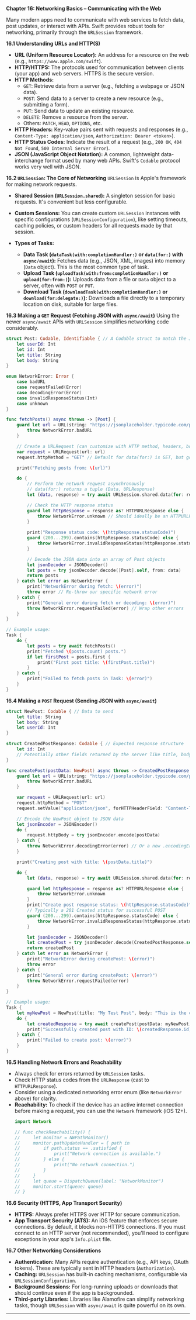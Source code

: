 **Chapter 16: Networking Basics – Communicating with the Web**

Many modern apps need to communicate with web services to fetch data, post updates, or interact with APIs. Swift provides robust tools for networking, primarily through the `URLSession` framework.

**16.1 Understanding URLs and HTTP(S)**
*   **URL (Uniform Resource Locator):** An address for a resource on the web (e.g., `https://www.apple.com/swift`).
*   **HTTP/HTTPS:** The protocols used for communication between clients (your app) and web servers. HTTPS is the secure version.
*   **HTTP Methods:**
    *   `GET`: Retrieve data from a server (e.g., fetching a webpage or JSON data).
    *   `POST`: Send data to a server to create a new resource (e.g., submitting a form).
    *   `PUT`: Send data to update an existing resource.
    *   `DELETE`: Remove a resource from the server.
    *   Others: `PATCH`, `HEAD`, `OPTIONS`, etc.
*   **HTTP Headers:** Key-value pairs sent with requests and responses (e.g., `Content-Type: application/json`, `Authorization: Bearer <token>`).
*   **HTTP Status Codes:** Indicate the result of a request (e.g., `200 OK`, `404 Not Found`, `500 Internal Server Error`).
*   **JSON (JavaScript Object Notation):** A common, lightweight data-interchange format used by many web APIs. Swift's `Codable` protocol works very well with JSON.

**16.2 `URLSession`: The Core of Networking**
`URLSession` is Apple's framework for making network requests.

*   **Shared Session (`URLSession.shared`):**
    A singleton session for basic requests. It's convenient but less configurable.

*   **Custom Sessions:**
    You can create custom `URLSession` instances with specific configurations (`URLSessionConfiguration`), like setting timeouts, caching policies, or custom headers for all requests made by that session.

*   **Types of Tasks:**
    *   **Data Task (`dataTask(with:completionHandler:)` or `data(for:)` with `async/await`):**
        Fetches data (e.g., JSON, XML, images) into memory (`Data` object). This is the most common type of task.
    *   **Upload Task (`uploadTask(with:from:completionHandler:)` or `upload(for:from:)`):**
        Uploads data from a file or `Data` object to a server, often with `POST` or `PUT`.
    *   **Download Task (`downloadTask(with:completionHandler:)` or `download(for:delegate:)`):**
        Downloads a file directly to a temporary location on disk, suitable for large files.

**16.3 Making a `GET` Request (Fetching JSON with `async/await`)**
Using the newer `async/await` APIs with `URLSession` simplifies networking code considerably.

```swift
struct Post: Codable, Identifiable { // A Codable struct to match the JSON structure
    let userId: Int
    let id: Int
    let title: String
    let body: String
}

enum NetworkError: Error {
    case badURL
    case requestFailed(Error)
    case decodingError(Error)
    case invalidResponseStatus(Int)
    case unknown
}

func fetchPosts() async throws -> [Post] {
    guard let url = URL(string: "https://jsonplaceholder.typicode.com/posts") else {
        throw NetworkError.badURL
    }

    // Create a URLRequest (can customize with HTTP method, headers, body)
    var request = URLRequest(url: url)
    request.httpMethod = "GET" // Default for data(for:) is GET, but good to be explicit

    print("Fetching posts from: \(url)")

    do {
        // Perform the network request asynchronously
        // data(for:) returns a tuple (Data, URLResponse)
        let (data, response) = try await URLSession.shared.data(for: request)

        // Check the HTTP response status
        guard let httpResponse = response as? HTTPURLResponse else {
            throw NetworkError.unknown // Should ideally be an HTTPURLResponse
        }
        
        print("Response status code: \(httpResponse.statusCode)")
        guard (200...299).contains(httpResponse.statusCode) else {
            throw NetworkError.invalidResponseStatus(httpResponse.statusCode)
        }

        // Decode the JSON data into an array of Post objects
        let jsonDecoder = JSONDecoder()
        let posts = try jsonDecoder.decode([Post].self, from: data)
        return posts
    } catch let error as NetworkError {
        print("NetworkError during fetch: \(error)")
        throw error // Re-throw our specific network error
    } catch {
        print("General error during fetch or decoding: \(error)")
        throw NetworkError.requestFailed(error) // Wrap other errors
    }
}

// Example usage:
Task {
    do {
        let posts = try await fetchPosts()
        print("Fetched \(posts.count) posts.")
        if let firstPost = posts.first {
            print("First post title: \(firstPost.title)")
        }
    } catch {
        print("Failed to fetch posts in Task: \(error)")
    }
}
```

**16.4 Making a `POST` Request (Sending JSON with `async/await`)**

```swift
struct NewPost: Codable { // Data to send
    let title: String
    let body: String
    let userId: Int
}

struct CreatedPostResponse: Codable { // Expected response structure
    let id: Int
    // Potentially other fields returned by the server like title, body, userId
}

func createPost(postData: NewPost) async throws -> CreatedPostResponse {
    guard let url = URL(string: "https://jsonplaceholder.typicode.com/posts") else {
        throw NetworkError.badURL
    }

    var request = URLRequest(url: url)
    request.httpMethod = "POST"
    request.setValue("application/json", forHTTPHeaderField: "Content-Type") // Set content type header

    // Encode the NewPost object to JSON data
    let jsonEncoder = JSONEncoder()
    do {
        request.httpBody = try jsonEncoder.encode(postData)
    } catch {
        throw NetworkError.decodingError(error) // Or a new .encodingError
    }

    print("Creating post with title: \(postData.title)")

    do {
        let (data, response) = try await URLSession.shared.data(for: request)

        guard let httpResponse = response as? HTTPURLResponse else {
            throw NetworkError.unknown
        }
        print("Create post response status: \(httpResponse.statusCode)")
        // Typically a 201 Created status for successful POST
        guard (200...299).contains(httpResponse.statusCode) else {
            throw NetworkError.invalidResponseStatus(httpResponse.statusCode)
        }

        let jsonDecoder = JSONDecoder()
        let createdPost = try jsonDecoder.decode(CreatedPostResponse.self, from: data)
        return createdPost
    } catch let error as NetworkError {
        print("NetworkError during createPost: \(error)")
        throw error
    } catch {
        print("General error during createPost: \(error)")
        throw NetworkError.requestFailed(error)
    }
}

// Example usage:
Task {
    let myNewPost = NewPost(title: "My Test Post", body: "This is the content.", userId: 1)
    do {
        let createdResponse = try await createPost(postData: myNewPost)
        print("Successfully created post with ID: \(createdResponse.id)")
    } catch {
        print("Failed to create post: \(error)")
    }
}
```

**16.5 Handling Network Errors and Reachability**
*   Always check for errors returned by `URLSession` tasks.
*   Check HTTP status codes from the `URLResponse` (cast to `HTTPURLResponse`).
*   Consider using a dedicated networking error enum (like `NetworkError` above) for clarity.
*   **Reachability:** To check if the device has an active internet connection before making a request, you can use the `Network` framework (iOS 12+).
    ```swift
    import Network

    // func checkReachability() {
    //     let monitor = NWPathMonitor()
    //     monitor.pathUpdateHandler = { path in
    //         if path.status == .satisfied {
    //             print("Network connection is available.")
    //         } else {
    //             print("No network connection.")
    //         }
    //     }
    //     let queue = DispatchQueue(label: "NetworkMonitor")
    //     monitor.start(queue: queue)
    // }
    ```

**16.6 Security (HTTPS, App Transport Security)**
*   **HTTPS:** Always prefer HTTPS over HTTP for secure communication.
*   **App Transport Security (ATS):** An iOS feature that enforces secure connections. By default, it blocks non-HTTPS connections. If you must connect to an HTTP server (not recommended), you'll need to configure exceptions in your app's `Info.plist` file.

**16.7 Other Networking Considerations**
*   **Authentication:** Many APIs require authentication (e.g., API keys, OAuth tokens). These are typically sent in HTTP headers (`Authorization`).
*   **Caching:** `URLSession` has built-in caching mechanisms, configurable via `URLSessionConfiguration`.
*   **Background Sessions:** For long-running uploads or downloads that should continue even if the app is backgrounded.
*   **Third-party Libraries:** Libraries like Alamofire can simplify networking tasks, though `URLSession` with `async/await` is quite powerful on its own.

--- 